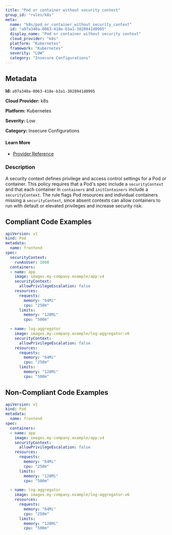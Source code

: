 ```yaml
---
title: "Pod or container without security context"
group_id: "rules/k8s"
meta:
  name: "k8s/pod_or_container_without_security_context"
  id: "a97a340a-0063-418e-b3a1-3028941d0995"
  display_name: "Pod or container without security context"
  cloud_provider: "k8s"
  platform: "Kubernetes"
  framework: "Kubernetes"
  severity: "LOW"
  category: "Insecure Configurations"
---
```

## Metadata

**Id:** `a97a340a-0063-418e-b3a1-3028941d0995`

**Cloud Provider:** k8s

**Platform:** Kubernetes

**Severity:** Low

**Category:** Insecure Configurations

#### Learn More

 - [Provider Reference](https://kubernetes.io/docs/tasks/configure-pod-container/security-context/)

### Description

 A security context defines privilege and access control settings for a Pod or container. This policy requires that a Pod's spec include a `securityContext` and that each container in `containers` and `initContainers` include a `securityContext`. The rule flags Pod resources and individual containers missing a `securityContext`, since absent contexts can allow containers to run with default or elevated privileges and increase security risk.


## Compliant Code Examples
```yaml
apiVersion: v1
kind: Pod
metadata:
  name: frontend
spec:
  securityContext:
    runAsUser: 1000
  containers:
  - name: app
    image: images.my-company.example/app:v4
    securityContext:
      allowPrivilegeEscalation: false
    resources:
      requests:
        memory: "64Mi"
        cpu: "250m"
      limits:
        memory: "128Mi"
        cpu: "500m"

  - name: log-aggregator
    image: images.my-company.example/log-aggregator:v6
    securityContext:
      allowPrivilegeEscalation: false
    resources:
      requests:
        memory: "64Mi"
        cpu: "250m"
      limits:
        memory: "128Mi"
        cpu: "500m"


```
## Non-Compliant Code Examples
```yaml
apiVersion: v1
kind: Pod
metadata:
  name: frontend
spec:
  containers:
  - name: app
    image: images.my-company.example/app:v4
    securityContext:
      allowPrivilegeEscalation: false
    resources:
      requests:
        memory: "64Mi"
        cpu: "250m"
      limits:
        memory: "128Mi"
        cpu: "500m"

  - name: log-aggregator
    image: images.my-company.example/log-aggregator:v6
    resources:
      requests:
        memory: "64Mi"
        cpu: "250m"
      limits:
        memory: "128Mi"
        cpu: "500m"
```